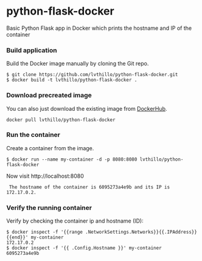     
# python-flask-docker
Basic Python Flask app in Docker which prints the hostname and IP of the container

### Build application
Build the Docker image manually by cloning the Git repo.
```
$ git clone https://github.com/lvthillo/python-flask-docker.git
$ docker build -t lvthillo/python-flask-docker .
```

### Download precreated image
You can also just download the existing image from [DockerHub](https://hub.docker.com/r/lvthillo/python-flask-docker/).
```
docker pull lvthillo/python-flask-docker
```

### Run the container
Create a container from the image.
```
$ docker run --name my-container -d -p 8080:8080 lvthillo/python-flask-docker
```

Now visit http://localhost:8080
```
 The hostname of the container is 6095273a4e9b and its IP is 172.17.0.2. 
```

### Verify the running container
Verify by checking the container ip and hostname (ID):
```
$ docker inspect -f '{{range .NetworkSettings.Networks}}{{.IPAddress}}{{end}}' my-container
172.17.0.2
$ docker inspect -f '{{ .Config.Hostname }}' my-container
6095273a4e9b
```


